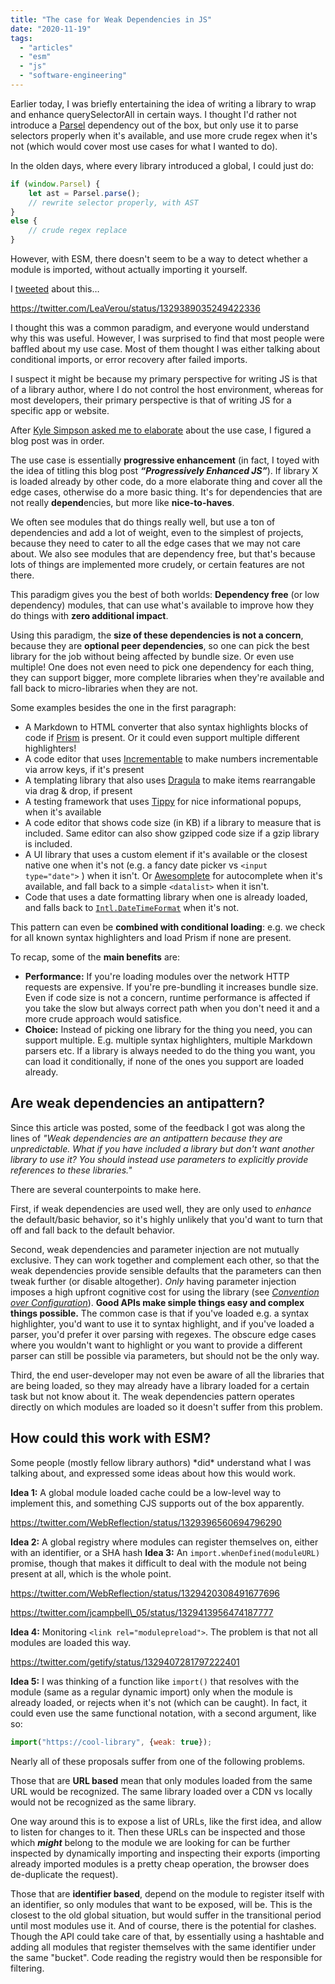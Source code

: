 ```yaml
---
title: "The case for Weak Dependencies in JS"
date: "2020-11-19"
tags:
  - "articles"
  - "esm"
  - "js"
  - "software-engineering"
---
```


Earlier today, I was briefly entertaining the idea of writing a library to wrap and enhance querySelectorAll in certain ways. I thought I'd rather not introduce a [Parsel](http://projects.verou.me/parsel/) dependency out of the box, but only use it to parse selectors properly when it's available, and use more crude regex when it's not (which would cover most use cases for what I wanted to do).

In the olden days, where every library introduced a global, I could just do:

```js
if (window.Parsel) {
	let ast = Parsel.parse();
	// rewrite selector properly, with AST
}
else {
	// crude regex replace
}
```

However, with ESM, there doesn't seem to be a way to detect whether a module is imported, without actually importing it yourself.

I [tweeted](https://twitter.com/LeaVerou/status/1329389035249422336) about this…

https://twitter.com/LeaVerou/status/1329389035249422336

I thought this was a common paradigm, and everyone would understand why this was useful. However, I was surprised to find that most people were baffled about my use case. Most of them thought I was either talking about conditional imports, or error recovery after failed imports.

I suspect it might be because my primary perspective for writing JS is that of a library author, where I do not control the host environment, whereas for most developers, their primary perspective is that of writing JS for a specific app or website.

After [Kyle Simpson asked me to elaborate](https://twitter.com/LeaVerou/status/1329389035249422336) about the use case, I figured a blog post was in order.

The use case is essentially **progressive enhancement** (in fact, I toyed with the idea of titling this blog post _**“Progressively Enhanced JS”**_). If library X is loaded already by other code, do a more elaborate thing and cover all the edge cases, otherwise do a more basic thing. It's for dependencies that are not really **depend**encies, but more like **nice-to-haves**.
<!-- more -->
We often see modules that do things really well, but use a ton of dependencies and add a lot of weight, even to the simplest of projects, because they need to cater to all the edge cases that we may not care about. We also see modules that are dependency free, but that's because lots of things are implemented more crudely, or certain features are not there.

This paradigm gives you the best of both worlds: **Dependency free** (or low dependency) modules, that can use what's available to improve how they do things with **zero additional impact**.

Using this paradigm, the **size of these dependencies is not a concern**, because they are **optional peer dependencies**, so one can pick the best library for the job without being affected by bundle size. Or even use multiple! One does not even need to pick one dependency for each thing, they can support bigger, more complete libraries when they're available and fall back to micro-libraries when they are not.

Some examples besides the one in the first paragraph:

- A Markdown to HTML converter that also syntax highlights blocks of code if [Prism](https://prismjs.com) is present. Or it could even support multiple different highlighters!
- A code editor that uses [Incrementable](https://projects.verou.me/incrementable) to make numbers incrementable via arrow keys, if it's present
- A templating library that also uses [Dragula](https://bevacqua.github.io/dragula/) to make items rearrangable via drag & drop, if present
- A testing framework that uses [Tippy](https://atomiks.github.io/tippyjs/) for nice informational popups, when it's available
- A code editor that shows code size (in KB) if a library to measure that is included. Same editor can also show gzipped code size if a gzip library is included.
- A UI library that uses a custom element if it's available or the closest native one when it's not (e.g. a fancy date picker vs `<input type="date">` ) when it isn't. Or [Awesomplete](https://projects.verou.me/awesomplete/) for autocomplete when it's available, and fall back to a simple `<datalist>` when it isn't.
- Code that uses a date formatting library when one is already loaded, and falls back to [`Intl.DateTimeFormat`](https://developer.mozilla.org/en-US/docs/Web/JavaScript/Reference/Global_Objects/Intl/DateTimeFormat) when it's not.

This pattern can even be **combined with conditional loading**: e.g. we check for all known syntax highlighters and load Prism if none are present.

To recap, some of the **main benefits** are:

- **Performance:** If you're loading modules over the network HTTP requests are expensive. If you're pre-bundling it increases bundle size. Even if code size is not a concern, runtime performance is affected if you take the slow but always correct path when you don't need it and a more crude approach would satisfice.
- **Choice:** Instead of picking one library for the thing you need, you can support multiple. E.g. multiple syntax highlighters, multiple Markdown parsers etc. If a library is always needed to do the thing you want, you can load it conditionally, if none of the ones you support are loaded already.

## Are weak dependencies an antipattern?

Since this article was posted, some of the feedback I got was along the lines of _"Weak dependencies are an antipattern because they are unpredictable. What if you have included a library but don't want another library to use it? You should instead use parameters to explicitly provide references to these libraries."_

There are several counterpoints to make here.

First, if weak dependencies are used well, they are only used to _enhance_ the default/basic behavior, so it's highly unlikely that you'd want to turn that off and fall back to the default behavior.

Second, weak dependencies and parameter injection are not mutually exclusive. They can work together and complement each other, so that the weak dependencies provide sensible defaults that the parameters can then tweak further (or disable altogether). _Only_ having parameter injection imposes a high upfront cognitive cost for using the library (see _[Convention over Configuration](https://en.wikipedia.org/wiki/Convention_over_configuration)_). **Good APIs make simple things easy and complex things possible.** The common case is that if you've loaded e.g. a syntax highlighter, you'd want to use it to syntax highlight, and if you've loaded a parser, you'd prefer it over parsing with regexes. The obscure edge cases where you wouldn't want to highlight or you want to provide a different parser can still be possible via parameters, but should not be the only way.

Third, the end user-developer may not even be aware of all the libraries that are being loaded, so they may already have a library loaded for a certain task but not know about it. The weak dependencies pattern operates directly on which modules are loaded so it doesn't suffer from this problem.

## How could this work with ESM?

Some people (mostly fellow library authors) \*did\* understand what I was talking about, and expressed some ideas about how this would work.

**Idea 1:** A global module loaded cache could be a low-level way to implement this, and something CJS supports out of the box apparently.

https://twitter.com/WebReflection/status/1329396560694796290

**Idea 2:** A global registry where modules can register themselves on, either with an identifier, or a SHA hash
**Idea 3:** An `import.whenDefined(moduleURL)` promise, though that makes it difficult to deal with the module not being present at all, which is the whole point.

https://twitter.com/WebReflection/status/1329420308491677696

https://twitter.com/jcampbell\_05/status/1329413956474187777

**Idea 4:** Monitoring `<link rel="modulepreload">`. The problem is that not all modules are loaded this way.

https://twitter.com/getify/status/1329407281797222401

**Idea 5:** I was thinking of a function like `import()` that resolves with the module (same as a regular dynamic import) only when the module is already loaded, or rejects when it's not (which can be caught). In fact, it could even use the same functional notation, with a second argument, like so:

```js
import("https://cool-library", {weak: true});
```

Nearly all of these proposals suffer from one of the following problems.

Those that are **URL based** mean that only modules loaded from the same URL would be recognized. The same library loaded over a CDN vs locally would not be recognized as the same library.

One way around this is to expose a list of URLs, like the first idea, and allow to listen for changes to it. Then these URLs can be inspected and those which _**might**_ belong to the module we are looking for can be further inspected by dynamically importing and inspecting their exports (importing already imported modules is a pretty cheap operation, the browser does de-duplicate the request).

Those that are **identifier based**, depend on the module to register itself with an identifier, so only modules that want to be exposed, will be. This is the closest to the old global situation, but would suffer in the transitional period until most modules use it. And of course, there is the potential for clashes. Though the API could take care of that, by essentially using a hashtable and adding all modules that register themselves with the same identifier under the same "bucket". Code reading the registry would then be responsible for filtering.
